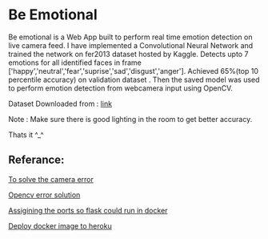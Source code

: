 # Be Emotional

Be emotional is a Web App built to perform real time emotion detection on live camera feed. I have implemented a Convolutional Neural Network and trained the network on fer2013 dataset hosted by Kaggle.
Detects upto 7 emotions for all identified faces in frame ['happy','neutral','fear','suprise','sad','disgust','anger'].
Achieved 65%(top 10 percentile accuracy) on validation dataset .
Then the saved model was used to perform emotion detection from webcamera input using OpenCV.

Dataset Downloaded from : [link](https://www.kaggle.com/deadskull7/fer2013)



Note : Make sure there is good lighting in the room to get better accuracy.

Thats it ^_^

## Referance:

[To solve the camera error](https://stackoverflow.com/questions/62929645/unable-to-open-camera-using-cv2-videocapture0-in-docker-ubuntu-host)

[Opencv error solution](https://stackoverflow.com/questions/55313610/importerror-libgl-so-1-cannot-open-shared-object-file-no-such-file-or-directo)

[Assigining the ports so flask could run in docker](https://stackoverflow.com/questions/66269187/assigning-port-when-building-flask-docker-image)

[Deploy docker image to heroku](https://blog.logrocket.com/build-deploy-flask-app-using-docker/)